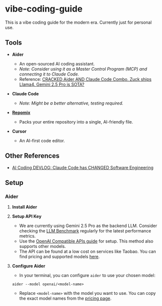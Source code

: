 # vibe-coding-guide

This is a vibe coding guide for the modern era. Currently just for personal use.

## Tools

-   **Aider**
    -   An open-sourced AI coding assistant.
    -   *Note: Consider using it as a Master Control Program (MCP) and connecting it to Claude Code.*
    -   Reference: [CRACKED Aider AND Claude Code Combo. Zuck ships Llama4. Gemini 2.5 Pro is SOTA?](https://www.youtube.com/watch?v=QzZ97noEapA)

-   **Claude Code**
    -   *Note: Might be a better alternative, testing required.*

-   **[Repomix](https://github.com/yamadashy/repomix)**
    -   Packs your entire repository into a single, AI-friendly file.

-   **Cursor**
    -   An AI-first code editor.

## Other References

-   [AI Coding DEVLOG: Claude Code has CHANGED Software Engineering](https://www.youtube.com/watch?v=d-SyGA0Avtw)

## Setup

### Aider

1.  **Install Aider**

2.  **Setup API Key**
    -   We are currently using Gemini 2.5 Pro as the backend LLM. Consider checking the [LLM Benchmark](https://artificialanalysis.ai/) regularly for the latest performance metrics.
    -   Use the [OpenAI Compatible APIs guide](https://aider.chat/docs/llms/openai-compat.html) for setup. This method also supports other models.
    -   The API can be found at a low cost on services like Taobao. You can find pricing and supported models [here](https://www.chataiapi.com/pricing).

3.  **Configure Aider**
    -   In your terminal, you can configure `aider` to use your chosen model:

      ```shell
      aider --model openai/<model-name>
      ```

    -   Replace `<model-name>` with the model you want to use. You can copy the exact model names from the [pricing page](https://www.chataiapi.com/pricing).
